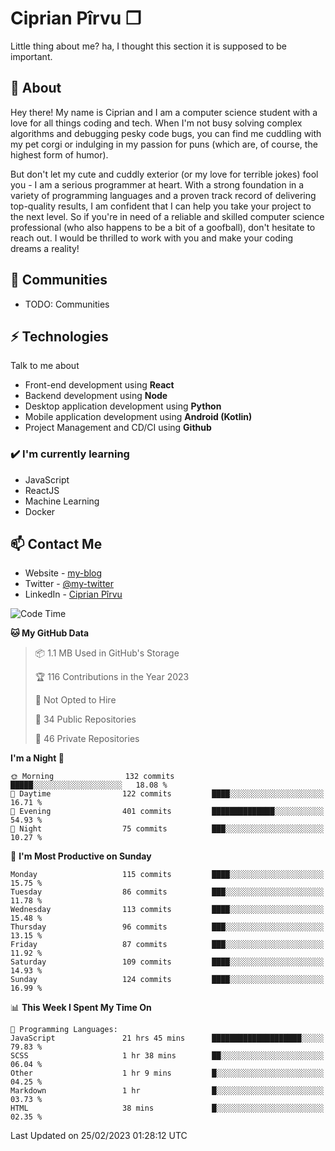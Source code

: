 # Ciprian Pîrvu ❐

Little thing about me? ha, I thought this section it is supposed to be important.

## 🧐 About

Hey there! My name is Ciprian and I am a computer science student with a love for all things coding and tech. When I'm not busy solving complex algorithms and debugging pesky code bugs, you can find me cuddling with my pet corgi or indulging in my passion for puns (which are, of course, the highest form of humor).

But don't let my cute and cuddly exterior (or my love for terrible jokes) fool you - I am a serious programmer at heart. With a strong foundation in a variety of programming languages and a proven track record of delivering top-quality results, I am confident that I can help you take your project to the next level. So if you're in need of a reliable and skilled computer science professional (who also happens to be a bit of a goofball), don't hesitate to reach out. I would be thrilled to work with you and make your coding dreams a reality!

## 👯 Communities

-   TODO: Communities

## ⚡ Technologies

Talk to me about

-   Front-end development using **React**
-   Backend development using **Node**
-   Desktop application development using **Python**
-   Mobile application development using **Android (Kotlin)**
-   Project Management and CD/CI using **Github**

### ✔️ I'm currently learning

-   JavaScript
-   ReactJS
-   Machine Learning
-   Docker

## 📫 Contact Me

-   Website - [my-blog]()
-   Twitter - [@my-twitter]()
-   LinkedIn - [Ciprian Pîrvu](https://www.linkedin.com/in/p%C3%AErvu-ciprian-cristian-4415991b1/)

<!--START_SECTION:waka-->
![Code Time](http://img.shields.io/badge/Code%20Time-1%2C557%20hrs%2028%20mins-blue)

**🐱 My GitHub Data** 

> 📦 1.1 MB Used in GitHub's Storage 
 > 
> 🏆 116 Contributions in the Year 2023
 > 
> 🚫 Not Opted to Hire
 > 
> 📜 34 Public Repositories 
 > 
> 🔑 46 Private Repositories 
 > 
**I'm a Night 🦉** 

```text
🌞 Morning                132 commits         █████░░░░░░░░░░░░░░░░░░░░   18.08 % 
🌆 Daytime                122 commits         ████░░░░░░░░░░░░░░░░░░░░░   16.71 % 
🌃 Evening                401 commits         ██████████████░░░░░░░░░░░   54.93 % 
🌙 Night                  75 commits          ███░░░░░░░░░░░░░░░░░░░░░░   10.27 % 
```
📅 **I'm Most Productive on Sunday** 

```text
Monday                   115 commits         ████░░░░░░░░░░░░░░░░░░░░░   15.75 % 
Tuesday                  86 commits          ███░░░░░░░░░░░░░░░░░░░░░░   11.78 % 
Wednesday                113 commits         ████░░░░░░░░░░░░░░░░░░░░░   15.48 % 
Thursday                 96 commits          ███░░░░░░░░░░░░░░░░░░░░░░   13.15 % 
Friday                   87 commits          ███░░░░░░░░░░░░░░░░░░░░░░   11.92 % 
Saturday                 109 commits         ████░░░░░░░░░░░░░░░░░░░░░   14.93 % 
Sunday                   124 commits         ████░░░░░░░░░░░░░░░░░░░░░   16.99 % 
```


📊 **This Week I Spent My Time On** 

```text
💬 Programming Languages: 
JavaScript               21 hrs 45 mins      ████████████████████░░░░░   79.83 % 
SCSS                     1 hr 38 mins        ██░░░░░░░░░░░░░░░░░░░░░░░   06.04 % 
Other                    1 hr 9 mins         █░░░░░░░░░░░░░░░░░░░░░░░░   04.25 % 
Markdown                 1 hr                █░░░░░░░░░░░░░░░░░░░░░░░░   03.73 % 
HTML                     38 mins             █░░░░░░░░░░░░░░░░░░░░░░░░   02.35 % 
```


 Last Updated on 25/02/2023 01:28:12 UTC
<!--END_SECTION:waka-->
